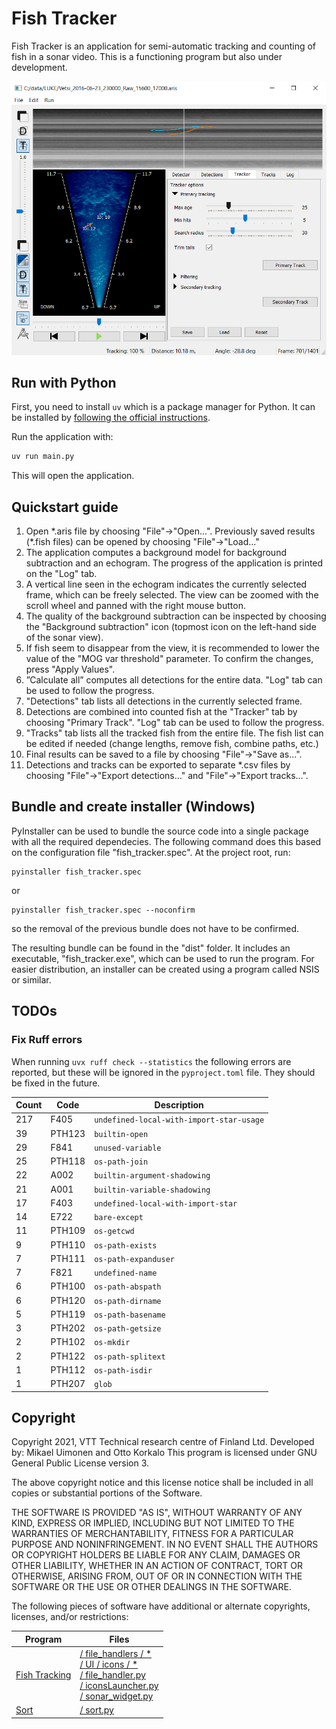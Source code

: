# Fish Tracker

Fish Tracker is an application for semi-automatic tracking and counting of fish in a sonar video. This is a functioning program but also under development.

![Fish Tracker main view](main_view.png)

## Run with Python

First, you need to install `uv` which is a package manager for Python. It can be installed by [following the official instructions](https://docs.astral.sh/uv/getting-started/installation/).

Run the application with:

```bash
uv run main.py
```

This will open the application.

## Quickstart guide

1. Open \*.aris file by choosing "File"&#8594;"Open...". Previously saved results (\*.fish files) can be opened by choosing "File"&#8594;"Load..."
2. The application computes a background model for background subtraction and an echogram. The progress of the application is printed on the "Log" tab.
3. A vertical line seen in the echogram indicates the currently selected frame, which can be freely selected. The view can be zoomed with the scroll wheel and panned with the right mouse button.
4. The quality of the background subtraction can be inspected by choosing the "Background subtraction" icon (topmost icon on the left-hand side of the sonar view).
5. If fish seem to disappear from the view, it is recommended to lower the value of the "MOG var threshold" parameter. To confirm the changes, press "Apply Values".
6. ”Calculate all” computes all detections for the entire data. "Log" tab can be used to follow the progress.
7. "Detections" tab lists all detections in the currently selected frame.
8. Detections are combined into counted fish at the "Tracker" tab by choosing "Primary Track". "Log" tab can be used to follow the progress.
9. "Tracks" tab lists all the tracked fish from the entire file. The fish list can be edited if needed (change lengths, remove fish, combine paths, etc.)
10. Final results can be saved to a file by choosing "File"&#8594;"Save as...".
11. Detections and tracks can be exported to separate \*.csv files by choosing "File"&#8594;"Export detections..." and "File"&#8594;"Export tracks...".

## Bundle and create installer (Windows)

PyInstaller can be used to bundle the source code into a single package with all the required dependecies. The following command does this based on the configuration file "fish_tracker.spec". At the project root, run:

```
pyinstaller fish_tracker.spec
```

or

```
pyinstaller fish_tracker.spec --noconfirm
```

so the removal of the previous bundle does not have to be confirmed.

The resulting bundle can be found in the "dist" folder. It includes an executable, "fish_tracker.exe", which can be used to run the program.
For easier distribution, an installer can be created using a program called NSIS or similar.

## TODOs

### Fix Ruff errors

When running `uvx ruff check --statistics` the following errors are reported, but these will be ignored in the `pyproject.toml` file. They should be fixed in the future.

| Count | Code   | Description                              |
| ----- | ------ | ---------------------------------------- |
| 217   | F405   | `undefined-local-with-import-star-usage` |
| 39    | PTH123 | `builtin-open`                           |
| 29    | F841   | `unused-variable`                        |
| 25    | PTH118 | `os-path-join`                           |
| 22    | A002   | `builtin-argument-shadowing`             |
| 21    | A001   | `builtin-variable-shadowing`             |
| 17    | F403   | `undefined-local-with-import-star`       |
| 14    | E722   | `bare-except`                            |
| 11    | PTH109 | `os-getcwd`                              |
| 9     | PTH110 | `os-path-exists`                         |
| 7     | PTH111 | `os-path-expanduser`                     |
| 7     | F821   | `undefined-name`                         |
| 6     | PTH100 | `os-path-abspath`                        |
| 6     | PTH120 | `os-path-dirname`                        |
| 5     | PTH119 | `os-path-basename`                       |
| 3     | PTH202 | `os-path-getsize`                        |
| 2     | PTH102 | `os-mkdir`                               |
| 2     | PTH122 | `os-path-splitext`                       |
| 1     | PTH112 | `os-path-isdir`                          |
| 1     | PTH207 | `glob`                                   |

## Copyright

Copyright 2021, VTT Technical research centre of Finland Ltd.
Developed by: Mikael Uimonen and Otto Korkalo
This program is licensed under GNU General Public License version 3.

The above copyright notice and this license notice shall be included in all copies or substantial portions of the Software.

THE SOFTWARE IS PROVIDED "AS IS", WITHOUT WARRANTY OF ANY KIND, EXPRESS OR
IMPLIED, INCLUDING BUT NOT LIMITED TO THE WARRANTIES OF MERCHANTABILITY,
FITNESS FOR A PARTICULAR PURPOSE AND NONINFRINGEMENT. IN NO EVENT SHALL
THE AUTHORS OR COPYRIGHT HOLDERS BE LIABLE FOR ANY CLAIM, DAMAGES OR OTHER
LIABILITY, WHETHER IN AN ACTION OF CONTRACT, TORT OR OTHERWISE, ARISING FROM,
OUT OF OR IN CONNECTION WITH THE SOFTWARE OR THE USE OR OTHER DEALINGS IN
THE SOFTWARE.

The following pieces of software have additional or alternate copyrights,
licenses, and/or restrictions:

| Program                                                        | Files                                                                                                                                                                                                       |
| -------------------------------------------------------------- | ----------------------------------------------------------------------------------------------------------------------------------------------------------------------------------------------------------- |
| [Fish Tracking](https://github.com/minamaged113/fish-tracking) | [/ file_handlers / \*](file_handlers/)<br/> [/ UI / icons / \*](UI/icons)<br/> [/ file_handler.py](file_handler.py) <br/> [/ iconsLauncher.py](iconsLauncher.py) <br/> [/ sonar_widget.py](sonar_widget.py) |
| [Sort](https://github.com/abewley/sort)                        | [/ sort.py](sort.py)                                                                                                                                                                                        |
